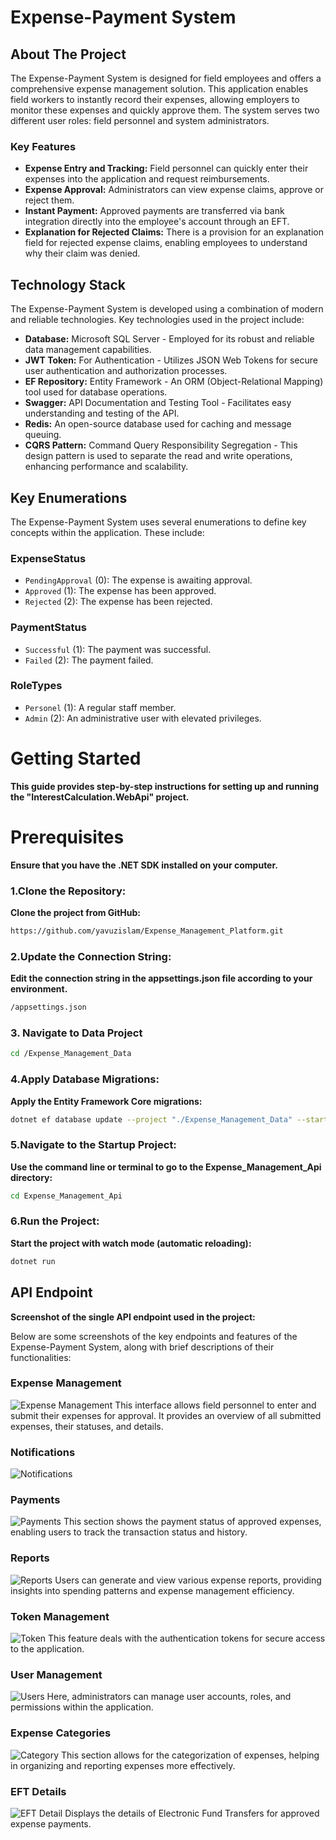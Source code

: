 # Expense-Payment System

## About The Project

The Expense-Payment System is designed for field employees and offers a comprehensive expense management solution. This application enables field workers to instantly record their expenses, allowing employers to monitor these expenses and quickly approve them. The system serves two different user roles: field personnel and system administrators.

### Key Features

- **Expense Entry and Tracking:** Field personnel can quickly enter their expenses into the application and request reimbursements.
- **Expense Approval:** Administrators can view expense claims, approve or reject them.
- **Instant Payment:** Approved payments are transferred via bank integration directly into the employee's account through an EFT.
- **Explanation for Rejected Claims:** There is a provision for an explanation field for rejected expense claims, enabling employees to understand why their claim was denied.


## Technology Stack

The Expense-Payment System is developed using a combination of modern and reliable technologies. Key technologies used in the project include:

- **Database:** Microsoft SQL Server - Employed for its robust and reliable data management capabilities.
- **JWT Token:** For Authentication - Utilizes JSON Web Tokens for secure user authentication and authorization processes.
- **EF Repository:** Entity Framework - An ORM (Object-Relational Mapping) tool used for database operations.
- **Swagger:** API Documentation and Testing Tool - Facilitates easy understanding and testing of the API.
- **Redis:** An open-source database used for caching and message queuing.
- **CQRS Pattern:** Command Query Responsibility Segregation - This design pattern is used to separate the read and write operations, enhancing performance and scalability.

## Key Enumerations

The Expense-Payment System uses several enumerations to define key concepts within the application. These include:

### ExpenseStatus
- `PendingApproval` (0): The expense is awaiting approval.
- `Approved` (1): The expense has been approved.
- `Rejected` (2): The expense has been rejected.

### PaymentStatus
- `Successful` (1): The payment was successful.
- `Failed` (2): The payment failed.

### RoleTypes
- `Personel` (1): A regular staff member.
- `Admin` (2): An administrative user with elevated privileges.


# Getting Started
**This guide provides step-by-step instructions for setting up and running the "InterestCalculation.WebApi" project.**

# Prerequisites
**Ensure that you have the .NET SDK installed on your computer.**

### 1.Clone the Repository:
**Clone the project from GitHub:**
```bash
https://github.com/yavuzislam/Expense_Management_Platform.git
```

### 2.Update the Connection String:
**Edit the connection string in the appsettings.json file according to your environment.**
```bash
/appsettings.json
```

### 3. Navigate to Data Project
```bash
cd /Expense_Management_Data
```

### 4.Apply Database Migrations:
**Apply the Entity Framework Core migrations:**
```bash
dotnet ef database update --project "./Expense_Management_Data" --startup-project "./Expense_Management_Api"
```

### 5.Navigate to the Startup Project:
**Use the command line or terminal to go to the Expense_Management_Api directory:**
```bash
cd Expense_Management_Api
```
### 6.Run the Project:
**Start the project with watch mode (automatic reloading):**
```bash
dotnet run
```


## API Endpoint
**Screenshot of the single API endpoint used in the project:**

Below are some screenshots of the key endpoints and features of the Expense-Payment System, along with brief descriptions of their functionalities:

### Expense Management
![Expense Management](https://github.com/yavuzislam/Expense_Management_Platform/assets/65170205/f4301be2-11cc-45f7-8669-5d3c77d0cddd)
This interface allows field personnel to enter and submit their expenses for approval. It provides an overview of all submitted expenses, their statuses, and details.

### Notifications
![Notifications](https://github.com/yavuzislam/Expense_Management_Platform/assets/65170205/3f599057-3d65-4c00-8b80-eb8279c013df)

### Payments
![Payments](https://github.com/yavuzislam/Expense_Management_Platform/assets/65170205/6514630e-e994-435d-a01e-504c8422d1b9)
This section shows the payment status of approved expenses, enabling users to track the transaction status and history.

### Reports
![Reports](https://github.com/yavuzislam/Expense_Management_Platform/assets/65170205/780b1c32-ebab-4339-b343-66869200ff12)
Users can generate and view various expense reports, providing insights into spending patterns and expense management efficiency.

### Token Management
![Token](https://github.com/yavuzislam/Expense_Management_Platform/assets/65170205/1b2ec542-d371-47ea-8d0f-7fec5c6b6b20)
This feature deals with the authentication tokens for secure access to the application.

### User Management
![Users](https://github.com/yavuzislam/Expense_Management_Platform/assets/65170205/0de10f0d-1302-4155-aafb-a805a53c714f)
Here, administrators can manage user accounts, roles, and permissions within the application.

### Expense Categories
![Category](https://github.com/yavuzislam/Expense_Management_Platform/assets/65170205/c5b0a321-9c34-42f3-a5f1-4ee8f81eae50)
This section allows for the categorization of expenses, helping in organizing and reporting expenses more effectively.

### EFT Details
![EFT Detail](https://github.com/yavuzislam/Expense_Management_Platform/assets/65170205/ad45f5c2-bede-4a4e-b512-85720c19d094)
Displays the details of Electronic Fund Transfers for approved expense payments.


